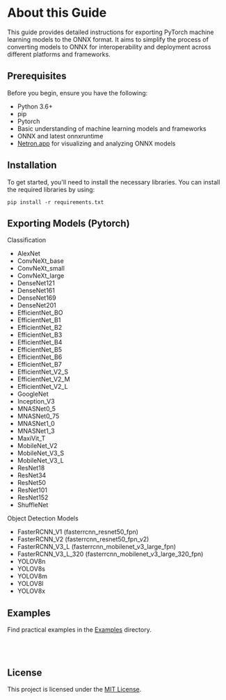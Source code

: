 # About this Guide

This guide provides detailed instructions for exporting PyTorch machine learning models to the ONNX format. It aims to simplify the process of converting models to ONNX for interoperability and deployment across different platforms and frameworks.

## Prerequisites

Before you begin, ensure you have the following:

- Python 3.6+
- pip 
- Pytorch
- Basic understanding of machine learning models and frameworks
- ONNX and latest onnxruntime
- [Netron.app](https://netron.app/) for visualizing and analyzing ONNX models



## Installation

To get started, you'll need to install the necessary libraries. You can install the required libraries by using:

```terminal
pip install -r requirements.txt
```


## Exporting Models (Pytorch)

Classification

- AlexNet
- ConvNeXt_base
- ConvNeXt_small
- ConvNeXt_large
- DenseNet121
- DenseNet161
- DenseNet169
- DenseNet201
- EfficientNet_BO
- EfficientNet_B1
- EfficientNet_B2
- EfficientNet_B3
- EfficientNet_B4
- EfficientNet_B5
- EfficientNet_B6
- EfficientNet_B7
- EfficientNet_V2_S
- EfficientNet_V2_M
- EfficientNet_V2_L
- GoogleNet
- Inception_V3
- MNASNet0_5
- MNASNet0_75
- MNASNet1_0
- MNASNet1_3
- MaxiVit_T
- MobileNet_V2
- MobileNet_V3_S
- MobileNet_V3_L
- ResNet18
- ResNet34
- ResNet50
- ResNet101
- ResNet152
- ShuffleNet



Object Detection Models
- FasterRCNN_V1 (fasterrcnn_resnet50_fpn)
- FasterRCNN_V2 (fasterrcnn_resnet50_fpn_v2)
- FasterRCNN_V3_L (fasterrcnn_mobilenet_v3_large_fpn)
- FasterRCNN_V3_L_320 (fasterrcnn_mobilenet_v3_large_320_fpn)
- YOLOV8n
- YOLOV8s
- YOLOV8m
- YOLOV8l
- YOLOV8x



## Examples
Find practical examples in the [Examples](Examples) directory.




<br>
<br>


## License

This project is licensed under the [MIT License](LICENSE).
